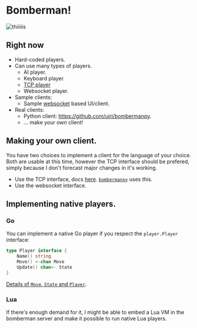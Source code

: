 # Bomberman!

![thiiiiis](https://f.cloud.github.com/assets/1189716/2439669/2770d5a0-adff-11e3-9c53-af0e3a59171c.png)

## Right now

* Hard-coded players.
* Can use many types of players.
  * AI player.
  * Keyboard player.
  * [TCP player](https://github.com/aybabtme/bombertcp/blob/master/player.go)
  * Websocket player.
* Sample clients:
  * Sample [websocket](https://github.com/aybabtme/bomberweb) based UI/client.
* Real clients:
  * Python client: https://github.com/uiri/bombermanpy.
  * ... make your own client!

## Making your own client.

You have two choices to implement a client for the language of your choice. Both are usable at this time, however 
the TCP interface should be prefered, simply because I don't forecast major changes in it's working.

* Use the TCP interface, docs [here](https://github.com/aybabtme/bombertcp). 
  [`bombermanpy`](https://github.com/uiri/bombermanpy) uses this.
* Use the websocket interface.

## Implementing native players.

### Go

You can implement a native Go player if you respect the `player.Player` interface:

```go
type Player interface {
	Name() string
	Move() <-chan Move
	Update() chan<- State
}
```

[Details of `Move`, `State` and `Player`](https://github.com/aybabtme/bomberman/blob/master/player/player.go).

### Lua

If there's enough demand for it, I might be able to embed a Lua VM in the bomberman server and make it possible to run native Lua players.
